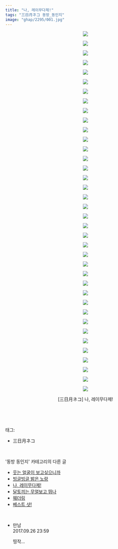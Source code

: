 ```yaml
---
title: "나, 레이무다제!"
tags: "三日月ネコ 동방_동인지"
image: "ghap/2295/001.jpg"
---
```

<div class="article">
<p style="text-align: center; clear: none; float: none;"><img src="{{ site.nasurl }}/ghap/2295/001.jpg"/></p>
<p style="text-align: center; clear: none; float: none;"><img src="{{ site.nasurl }}/ghap/2295/002.jpg"/></p>
<p style="text-align: center; clear: none; float: none;"><img src="{{ site.nasurl }}/ghap/2295/003.jpg"/></p>
<p style="text-align: center; clear: none; float: none;"><img src="{{ site.nasurl }}/ghap/2295/004.jpg"/></p>
<p style="text-align: center; clear: none; float: none;"><img src="{{ site.nasurl }}/ghap/2295/005.jpg"/></p>
<p style="text-align: center; clear: none; float: none;"><img src="{{ site.nasurl }}/ghap/2295/006.jpg"/></p>
<p style="text-align: center; clear: none; float: none;"><img src="{{ site.nasurl }}/ghap/2295/007.jpg"/></p>
<p style="text-align: center; clear: none; float: none;"><img src="{{ site.nasurl }}/ghap/2295/008.jpg"/></p>
<p style="text-align: center; clear: none; float: none;"><img src="{{ site.nasurl }}/ghap/2295/009.jpg"/></p>
<p style="text-align: center; clear: none; float: none;"><img src="{{ site.nasurl }}/ghap/2295/010.jpg"/></p>
<p style="text-align: center; clear: none; float: none;"><img src="{{ site.nasurl }}/ghap/2295/011.jpg"/></p>
<p style="text-align: center; clear: none; float: none;"><img src="{{ site.nasurl }}/ghap/2295/012.jpg"/></p>
<p style="text-align: center; clear: none; float: none;"><img src="{{ site.nasurl }}/ghap/2295/013.jpg"/></p>
<p style="text-align: center; clear: none; float: none;"><img src="{{ site.nasurl }}/ghap/2295/014.jpg"/></p>
<p style="text-align: center; clear: none; float: none;"><img src="{{ site.nasurl }}/ghap/2295/015.jpg"/></p>
<p style="text-align: center; clear: none; float: none;"><img src="{{ site.nasurl }}/ghap/2295/016.jpg"/></p>
<p style="text-align: center; clear: none; float: none;"><img src="{{ site.nasurl }}/ghap/2295/017.jpg"/></p>
<p style="text-align: center; clear: none; float: none;"><img src="{{ site.nasurl }}/ghap/2295/018.jpg"/></p>
<p style="text-align: center; clear: none; float: none;"><img src="{{ site.nasurl }}/ghap/2295/019.jpg"/></p>
<p style="text-align: center; clear: none; float: none;"><img src="{{ site.nasurl }}/ghap/2295/020.jpg"/></p>
<p style="text-align: center; clear: none; float: none;"><img src="{{ site.nasurl }}/ghap/2295/021.jpg"/></p>
<p style="text-align: center; clear: none; float: none;"><img src="{{ site.nasurl }}/ghap/2295/022.jpg"/></p>
<p style="text-align: center; clear: none; float: none;"><img src="{{ site.nasurl }}/ghap/2295/023.jpg"/></p>
<p style="text-align: center; clear: none; float: none;"><img src="{{ site.nasurl }}/ghap/2295/024.jpg"/></p>
<p style="text-align: center; clear: none; float: none;"><img src="{{ site.nasurl }}/ghap/2295/025.jpg"/></p>
<p style="text-align: center; clear: none; float: none;"><img src="{{ site.nasurl }}/ghap/2295/026.jpg"/></p>
<p style="text-align: center; clear: none; float: none;"><img src="{{ site.nasurl }}/ghap/2295/027.jpg"/></p>
<p style="text-align: center; clear: none; float: none;"><img src="{{ site.nasurl }}/ghap/2295/028.jpg"/></p>
<p style="text-align: center; clear: none; float: none;"><img src="{{ site.nasurl }}/ghap/2295/029.jpg"/></p>
<p style="text-align: center; clear: none; float: none;"><img src="{{ site.nasurl }}/ghap/2295/030.jpg"/></p>
<p style="text-align: center; clear: none; float: none;"><img src="{{ site.nasurl }}/ghap/2295/031.jpg"/></p>
<p style="text-align: center; clear: none; float: none;"><img src="{{ site.nasurl }}/ghap/2295/032.jpg"/></p>
<p style="text-align: center; clear: none; float: none;"><img src="{{ site.nasurl }}/ghap/2295/033.jpg"/></p>
<p style="text-align: center; clear: none; float: none;"><img src="{{ site.nasurl }}/ghap/2295/034.jpg"/></p>
<p style="text-align: center; clear: none; float: none;"><img src="{{ site.nasurl }}/ghap/2295/035.jpg"/></p>
<p style="text-align: center; clear: none; float: none;"><img src="{{ site.nasurl }}/ghap/2295/036.jpg"/></p>
<p style="text-align: center; clear: none; float: none;"><img src="{{ site.nasurl }}/ghap/2295/037.jpg"/></p>
<p style="text-align: center; clear: none; float: none;"><img src="{{ site.nasurl }}/ghap/2295/038.jpg"/></p>
<p style="text-align: center; clear: none; float: none;">[三日月ネコ] 나, 레이무다제!</p>
<p><br/></p>
</div><br/>
<div class="tagTrail">
<p>태그: </p>
<ul>
<li>三日月ネコ</li>
</ul>
</div><br/>
<div class="another">
<p>'동방 동인지' 카테고리의 다른 글</p>
<ul>
<li><a href="/2016-09-23-ghap_2297">웃는 얼굴이 보고싶으니까</a></li>
<li><a href="/2016-09-23-ghap_2296">빙글빙글 밝은 노랑</a></li>
<li><a href="/2016-09-23-ghap_2295">나, 레이무다제!</a></li>
<li><a href="/2016-09-23-ghap_2294">달토끼는 무얼보고 뛰나</a></li>
<li><a href="/2016-09-23-ghap_2293">웨더링</a></li>
<li><a href="/2016-09-23-ghap_2292">베스트 샷!</a></li>
</ul>
</div><br/>
<div class="cb_module cb_fluid">
<div class="cb_wrt cb_profile">
<div class="comment">
<ul>
<li class="cb_thumb_off" id="comment15091195">
<div class="cb_comment_area">
<div class="cb_info_area">
<div class="cb_section">
<span class="cb_nick_name">만남</span>
</div>
<div class="cb_section">
<span class="cb_date">2017.09.26 23:59 </span>
</div>
</div>
<div class="cb_dsc_comment">
<p class="cb_dsc">
											띵작...
										</p>
</div>
</div></li>
</ul>
</div>
</div><!-- commentList close -->
</div><br/>

